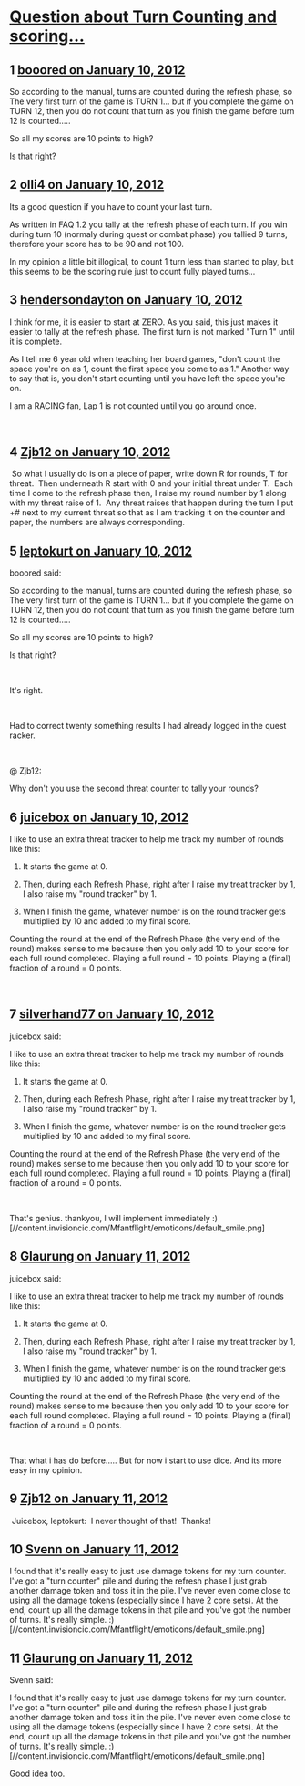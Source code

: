 # [Question about Turn Counting and scoring...](https://community.fantasyflightgames.com/topic/58730-question-about-turn-counting-and-scoring/)

## 1 [booored on January 10, 2012](https://community.fantasyflightgames.com/topic/58730-question-about-turn-counting-and-scoring/?do=findComment&comment=577237)

So according to the manual, turns are counted during the refresh phase, so The very first turn of the game is TURN 1... but if you complete the game on TURN 12, then you do not count that turn as you finish the game before turn 12 is counted.....

So all my scores are 10 points to high?

Is that right?

## 2 [olli4 on January 10, 2012](https://community.fantasyflightgames.com/topic/58730-question-about-turn-counting-and-scoring/?do=findComment&comment=577266)

Its a good question if you have to count your last turn.

As written in FAQ 1.2 you tally at the refresh phase of each turn.
If you win during turn 10 (normaly during quest or combat phase) you tallied 9 turns, therefore your score has to be 90 and not 100.

In my opinion a little bit illogical, to count 1 turn less than started to play, but this seems to be the scoring rule just to count fully played turns...

## 3 [hendersondayton on January 10, 2012](https://community.fantasyflightgames.com/topic/58730-question-about-turn-counting-and-scoring/?do=findComment&comment=577297)

I think for me, it is easier to start at ZERO. As you said, this just makes it easier to tally at the refresh phase. The first turn is not marked "Turn 1" until it is complete.

As I tell me 6 year old when teaching her board games, "don't count the space you're on as 1, count the first space you come to as 1." Another way to say that is, you don't start counting until you have left the space you're on.

I am a RACING fan, Lap 1 is not counted until you go around once.

 

## 4 [Zjb12 on January 10, 2012](https://community.fantasyflightgames.com/topic/58730-question-about-turn-counting-and-scoring/?do=findComment&comment=577468)

 So what I usually do is on a piece of paper, write down R for rounds, T for threat.  Then underneath R start with 0 and your initial threat under T.  Each time I come to the refresh phase then, I raise my round number by 1 along with my threat raise of 1.  Any threat raises that happen during the turn I put +# next to my current threat so that as I am tracking it on the counter and paper, the numbers are always corresponding.

## 5 [leptokurt on January 10, 2012](https://community.fantasyflightgames.com/topic/58730-question-about-turn-counting-and-scoring/?do=findComment&comment=577635)

booored said:

So according to the manual, turns are counted during the refresh phase, so The very first turn of the game is TURN 1... but if you complete the game on TURN 12, then you do not count that turn as you finish the game before turn 12 is counted.....

So all my scores are 10 points to high?

Is that right?



 

It's right.

 

Had to correct twenty something results I had already logged in the quest racker.

 

@ Zjb12:

Why don't you use the second threat counter to tally your rounds?

## 6 [juicebox on January 10, 2012](https://community.fantasyflightgames.com/topic/58730-question-about-turn-counting-and-scoring/?do=findComment&comment=577639)

I like to use an extra threat tracker to help me track my number of rounds like this:

1) It starts the game at 0.

2) Then, during each Refresh Phase, right after I raise my treat tracker by 1, I also raise my "round tracker" by 1.

3) When I finish the game, whatever number is on the round tracker gets multiplied by 10 and added to my final score.

Counting the round at the end of the Refresh Phase (the very end of the round) makes sense to me because then you only add 10 to your score for each full round completed. Playing a full round = 10 points. Playing a (final) fraction of a round = 0 points.

 

## 7 [silverhand77 on January 10, 2012](https://community.fantasyflightgames.com/topic/58730-question-about-turn-counting-and-scoring/?do=findComment&comment=577647)

juicebox said:

I like to use an extra threat tracker to help me track my number of rounds like this:

1) It starts the game at 0.

2) Then, during each Refresh Phase, right after I raise my treat tracker by 1, I also raise my "round tracker" by 1.

3) When I finish the game, whatever number is on the round tracker gets multiplied by 10 and added to my final score.

Counting the round at the end of the Refresh Phase (the very end of the round) makes sense to me because then you only add 10 to your score for each full round completed. Playing a full round = 10 points. Playing a (final) fraction of a round = 0 points.

 



That's genius. thankyou, I will implement immediately :) [//content.invisioncic.com/Mfantflight/emoticons/default_smile.png]

## 8 [Glaurung on January 11, 2012](https://community.fantasyflightgames.com/topic/58730-question-about-turn-counting-and-scoring/?do=findComment&comment=577883)

juicebox said:

I like to use an extra threat tracker to help me track my number of rounds like this:

1) It starts the game at 0.

2) Then, during each Refresh Phase, right after I raise my treat tracker by 1, I also raise my "round tracker" by 1.

3) When I finish the game, whatever number is on the round tracker gets multiplied by 10 and added to my final score.

Counting the round at the end of the Refresh Phase (the very end of the round) makes sense to me because then you only add 10 to your score for each full round completed. Playing a full round = 10 points. Playing a (final) fraction of a round = 0 points.

 



That what i has do before..... But for now i start to use dice. And its more easy in my opinion.

## 9 [Zjb12 on January 11, 2012](https://community.fantasyflightgames.com/topic/58730-question-about-turn-counting-and-scoring/?do=findComment&comment=577927)

 Juicebox, leptokurt:  I never thought of that!  Thanks!

## 10 [Svenn on January 11, 2012](https://community.fantasyflightgames.com/topic/58730-question-about-turn-counting-and-scoring/?do=findComment&comment=577953)

I found that it's really easy to just use damage tokens for my turn counter. I've got a "turn counter" pile and during the refresh phase I just grab another damage token and toss it in the pile. I've never even come close to using all the damage tokens (especially since I have 2 core sets). At the end, count up all the damage tokens in that pile and you've got the number of turns. It's really simple. :) [//content.invisioncic.com/Mfantflight/emoticons/default_smile.png]

## 11 [Glaurung on January 11, 2012](https://community.fantasyflightgames.com/topic/58730-question-about-turn-counting-and-scoring/?do=findComment&comment=577990)

Svenn said:

I found that it's really easy to just use damage tokens for my turn counter. I've got a "turn counter" pile and during the refresh phase I just grab another damage token and toss it in the pile. I've never even come close to using all the damage tokens (especially since I have 2 core sets). At the end, count up all the damage tokens in that pile and you've got the number of turns. It's really simple. :) [//content.invisioncic.com/Mfantflight/emoticons/default_smile.png]



Good idea too.

